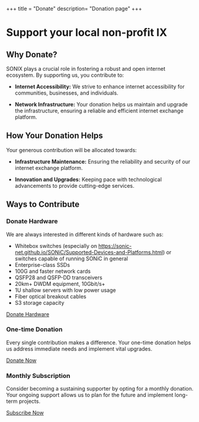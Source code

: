 +++
title = "Donate"
description= "Donation page"
+++

# Support your local non-profit IX

## Why Donate?

SONIX plays a crucial role in fostering a robust and open internet ecosystem. By supporting us, you contribute to:

- **Internet Accessibility:** We strive to enhance internet accessibility for communities, businesses, and individuals.
 
- **Network Infrastructure:** Your donation helps us maintain and upgrade the infrastructure, ensuring a reliable and efficient internet exchange platform.

## How Your Donation Helps

Your generous contribution will be allocated towards:

- **Infrastructure Maintenance:** Ensuring the reliability and security of our internet exchange platform.

- **Innovation and Upgrades:** Keeping pace with technological advancements to provide cutting-edge services.

## Ways to Contribute

### Donate Hardware

We are always interested in different kinds of hardware such as:

- Whitebox switches (especially on https://sonic-net.github.io/SONiC/Supported-Devices-and-Platforms.html) or switches capable of running SONiC in general
- Enterprise-class SSDs
- 100G and faster network cards
- QSFP28 and QSFP-DD transceivers
- 20km+ DWDM equipment, 10Gbit/s+
- 1U shallow servers with low power usage
- Fiber optical breakout cables
- S3 storage capacity

[Donate Hardware](#link-to-donation-form)

### One-time Donation

Every single contribution makes a difference. Your one-time donation helps us address immediate needs and implement vital upgrades.

[Donate Now](#link-to-donation-form)

### Monthly Subscription

Consider becoming a sustaining supporter by opting for a monthly donation. Your ongoing support allows us to plan for the future and implement long-term projects.

[Subscribe Now](#link-to-subscription-form)



